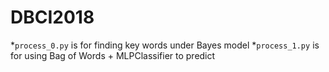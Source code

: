 # DBCI2018
*`process_0.py` is for finding key words under Bayes model
*`process_1.py` is for using Bag of Words + MLPClassifier to predict
